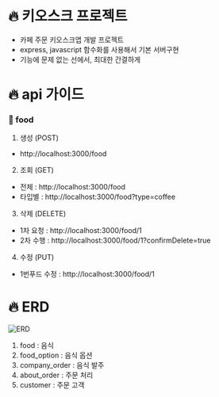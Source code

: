 # 🔥 키오스크 프로젝트

- 카페 주문 키오스크앱 개발 프로젝트
- express, javascript 함수화를 사용해서 기본 서버구현
- 기능에 문제 없는 선에서, 최대한 간결하게

# 🔥 api 가이드

### 🧋 food

1. 생성 (POST)

- http://localhost:3000/food

2. 조회 (GET)

- 전체 : http://localhost:3000/food
- 타입별 : http://localhost:3000/food?type=coffee

3. 삭제 (DELETE)

- 1차 요청 : http://localhost:3000/food/1
- 2차 수행 : http://localhost:3000/food/1?confirmDelete=true

4. 수정 (PUT)

- 1번푸드 수정 : http://localhost:3000/food/1

###

# 🔥 ERD

![ERD](https://ifh.cc/g/Qn26oX.png)

1. food : 음식
2. food_option : 음식 옵션
3. company_order : 음식 발주
4. about_order : 주문 처리
5. customer : 주문 고객

